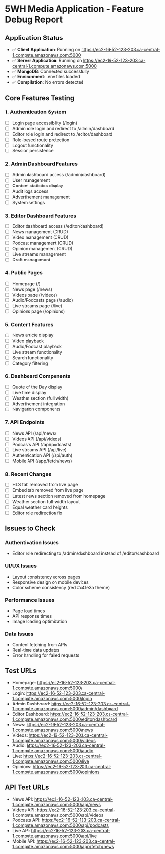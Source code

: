 # 5WH Media Application - Feature Debug Report

## Application Status
- ✅ **Client Application**: Running on https://ec2-16-52-123-203.ca-central-1.compute.amazonaws.com:5000
- ✅ **Server Application**: Running on https://ec2-16-52-123-203.ca-central-1.compute.amazonaws.com:5000  
- ✅ **MongoDB**: Connected successfully
- ✅ **Environment**: .env files loaded
- ✅ **Compilation**: No errors detected

## Core Features Testing

### 1. Authentication System
- [ ] Login page accessibility (/login)
- [ ] Admin role login and redirect to /admin/dashboard
- [ ] Editor role login and redirect to /editor/dashboard  
- [ ] Role-based route protection
- [ ] Logout functionality
- [ ] Session persistence

### 2. Admin Dashboard Features
- [ ] Admin dashboard access (/admin/dashboard)
- [ ] User management
- [ ] Content statistics display
- [ ] Audit logs access
- [ ] Advertisement management
- [ ] System settings

### 3. Editor Dashboard Features  
- [ ] Editor dashboard access (/editor/dashboard)
- [ ] News management (CRUD)
- [ ] Video management (CRUD)
- [ ] Podcast management (CRUD)
- [ ] Opinion management (CRUD)
- [ ] Live streams management
- [ ] Draft management

### 4. Public Pages
- [ ] Homepage (/)
- [ ] News page (/news)
- [ ] Videos page (/videos)
- [ ] Audio/Podcasts page (/audio)
- [ ] Live streams page (/live)
- [ ] Opinions page (/opinions)

### 5. Content Features
- [ ] News article display
- [ ] Video playback
- [ ] Audio/Podcast playback
- [ ] Live stream functionality
- [ ] Search functionality
- [ ] Category filtering

### 6. Dashboard Components
- [ ] Quote of the Day display
- [ ] Live time display
- [ ] Weather section (full width)
- [ ] Advertisement integration
- [ ] Navigation components

### 7. API Endpoints
- [ ] News API (/api/news)
- [ ] Videos API (/api/videos)
- [ ] Podcasts API (/api/podcasts)
- [ ] Live streams API (/api/live)
- [ ] Authentication API (/api/auth)
- [ ] Mobile API (/app/fetch/news)

### 8. Recent Changes
- [ ] HLS tab removed from live page
- [ ] Embed tab removed from live page
- [ ] Latest news section removed from homepage
- [ ] Weather section full-width layout
- [ ] Equal weather card heights
- [ ] Editor role redirection fix

## Issues to Check

### Authentication Issues
- Editor role redirecting to /admin/dashboard instead of /editor/dashboard

### UI/UX Issues
- Layout consistency across pages
- Responsive design on mobile devices
- Color scheme consistency (red #c41e3a theme)

### Performance Issues
- Page load times
- API response times
- Image loading optimization

### Data Issues
- Content fetching from APIs
- Real-time data updates
- Error handling for failed requests

## Test URLs
- Homepage: https://ec2-16-52-123-203.ca-central-1.compute.amazonaws.com:5000/
- Login: https://ec2-16-52-123-203.ca-central-1.compute.amazonaws.com:5000/login
- Admin Dashboard: https://ec2-16-52-123-203.ca-central-1.compute.amazonaws.com:5000/admin/dashboard
- Editor Dashboard: https://ec2-16-52-123-203.ca-central-1.compute.amazonaws.com:5000/editor/dashboard
- News: https://ec2-16-52-123-203.ca-central-1.compute.amazonaws.com:5000/news
- Videos: https://ec2-16-52-123-203.ca-central-1.compute.amazonaws.com:5000/videos
- Audio: https://ec2-16-52-123-203.ca-central-1.compute.amazonaws.com:5000/audio
- Live: https://ec2-16-52-123-203.ca-central-1.compute.amazonaws.com:5000/live
- Opinions: https://ec2-16-52-123-203.ca-central-1.compute.amazonaws.com:5000/opinions

## API Test URLs
- News API: https://ec2-16-52-123-203.ca-central-1.compute.amazonaws.com:5000/api/news
- Videos API: https://ec2-16-52-123-203.ca-central-1.compute.amazonaws.com:5000/api/videos
- Podcasts API: https://ec2-16-52-123-203.ca-central-1.compute.amazonaws.com:5000/api/podcasts
- Live API: https://ec2-16-52-123-203.ca-central-1.compute.amazonaws.com:5000/api/live
- Mobile API: https://ec2-16-52-123-203.ca-central-1.compute.amazonaws.com:5000/app/fetch/news
